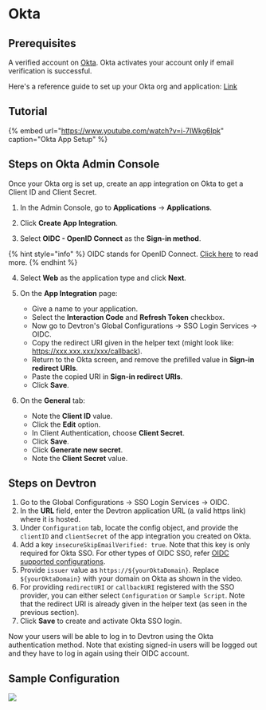 # Okta

## Prerequisites

A verified account on [Okta](https://www.okta.com/). Okta activates your account only if email verification is successful.

Here's a reference guide to set up your Okta org and application: [Link](https://developer.okta.com/docs/guides/oie-embedded-common-org-setup/go/main/)

## Tutorial

{% embed url="https://www.youtube.com/watch?v=i-7IWkg6Ipk" caption="Okta App Setup" %}

## Steps on Okta Admin Console

Once your Okta org is set up, create an app integration on Okta to get a Client ID and Client Secret.

1. In the Admin Console, go to **Applications** → **Applications**.

2. Click **Create App Integration**.

3. Select **OIDC - OpenID Connect** as the **Sign-in method**.

{% hint style="info" %}
OIDC stands for OpenID Connect. [Click here](https://www.okta.com/openid-connect/) to read more.
{% endhint %}

4. Select **Web** as the application type and click **Next**.

5. On the **App Integration** page:
    * Give a name to your application.
    * Select the **Interaction Code** and **Refresh Token** checkbox.
    * Now go to Devtron's Global Configurations → SSO Login Services → OIDC.
    * Copy the redirect URI given in the helper text (might look like: https://xxx.xxx.xxx/xxx/callback).
    * Return to the Okta screen, and remove the prefilled value in **Sign-in redirect URIs**.
    * Paste the copied URI in **Sign-in redirect URIs**.
    * Click **Save**.

6. On the **General** tab:
    * Note the **Client ID** value.
    * Click the **Edit** option.
    * In Client Authentication, choose **Client Secret**.
    * Click **Save**.
    * Click **Generate new secret**.
    * Note the **Client Secret** value.


## Steps on Devtron

1. Go to the Global Configurations → SSO Login Services → OIDC.
2. In the **URL** field, enter the Devtron application URL (a valid https link) where it is hosted.
3. Under `Configuration` tab, locate the config object, and provide the `clientID` and `clientSecret` of the app integration you created on Okta.
4. Add a key `insecureSkipEmailVerified: true`. Note that this key is only required for Okta SSO. For other types of OIDC SSO, refer [OIDC supported configurations](https://dexidp.io/docs/connectors/oidc/).
5. Provide `issuer` value as `https://${yourOktaDomain}`. Replace `${yourOktaDomain}` with your domain on Okta as shown in the video.
6. For providing `redirectURI` or `callbackURI` registered with the SSO provider, you can either select `Configuration` or `Sample Script`. Note that the redirect URI is already given in the helper text (as seen in the previous section).
7. Click **Save** to create and activate Okta SSO login.

Now your users will be able to log in to Devtron using the Okta authentication method. Note that existing signed-in users will be logged out and they have to log in again using their OIDC account.

## Sample Configuration

![](https://devtron-public-asset.s3.us-east-2.amazonaws.com/images/global-configurations/sso-login-service/sample-config-okta.jpg)


